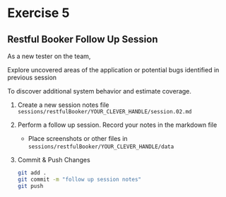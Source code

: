 # Exercise 5

## Restful Booker Follow Up Session

As a new tester on the team,

Explore uncovered areas of the application or potential bugs identified in previous session

To discover additional system behavior and estimate coverage.

1. Create a new session notes file `sessions/restfulBooker/YOUR_CLEVER_HANDLE/session.02.md`
2. Perform a follow up session. Record your notes in the markdown file
    - Place screenshots or other files in `sessions/restfulBooker/YOUR_CLEVER_HANDLE/data`
3. Commit & Push Changes

    ```bash
    git add .
    git commit -m "follow up session notes"
    git push
    ```